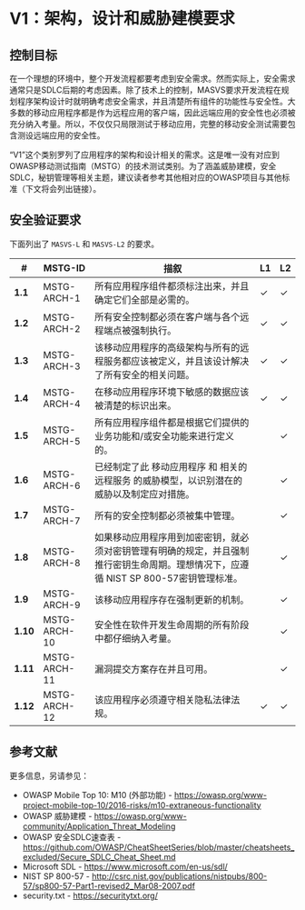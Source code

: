 # V1：架构，设计和威胁建模要求

## 控制目标

在一个理想的环境中，整个开发流程都要考虑到安全需求。然而实际上，安全需求通常只是SDLC后期的考虑因素。除了技术上的控制，MASVS要求开发流程在规划程序架构设计时就明确考虑安全需求，并且清楚所有组件的功能性与安全性。大多数的移动应用程序都是作为远程应用的客户端，因此远端应用的安全性也必须被充分纳入考量。所以，不仅仅只局限测试于移动应用，完整的移动安全测试需要包含测设远端应用的安全性。

“V1”这个类别罗列了应用程序的架构和设计相关的需求。这是唯一没有对应到OWASP移动测试指南（MSTG）的技术测试类别。为了涵盖威胁建模，安全SDLC，秘钥管理等相关主题，建议读者参考其他相对应的OWASP项目与其他标准（下文将会列出链接）。

## 安全验证要求

下面列出了 `MASVS-L` 和 `MASVS-L2` 的要求。

| # | MSTG-ID | 描叙 | L1 | L2 |
| -- | -------- | ---------------------- | - | - |
| **1.1** | MSTG-ARCH-1 | 所有应用程序组件都须标注出来，并且确定它们全部是必需的。 | ✓ | ✓ |
| **1.2** | MSTG-ARCH-2 | 所有安全控制都必须在客户端与各个远程端点被强制执行。 | ✓ | ✓ |
| **1.3** | MSTG-ARCH-3 | 该移动应用程序的高级架构与所有的远程服务都应该被定义，并且该设计解决了所有安全的相关问题。 | ✓ | ✓ |
| **1.4** | MSTG-ARCH-4 | 在移动应用程序环境下敏感的数据应该被清楚的标识出来。 | ✓ | ✓ |
| **1.5** | MSTG-ARCH-5 | 所有应用程序组件都是根据它们提供的业务功能和/或安全功能来进行定义的。 | | ✓ |
| **1.6** | MSTG-ARCH-6 | 已经制定了此 移动应用程序 和 相关的远程服务 的威胁模型，以识别潜在的威胁以及制定应对措施。 | | ✓ |
| **1.7** | MSTG-ARCH-7 | 所有的安全控制都必须被集中管理。 | | ✓ |
| **1.8** | MSTG-ARCH-8 | 如果移动应用程序用到加密密钥，就必须对密钥管理有明确的规定，并且强制推行密钥生命周期。理想情况下，应遵循 NIST SP 800-57密钥管理标准。 | | ✓ |
| **1.9** | MSTG-ARCH-9 | 该移动应用程序存在强制更新的机制。 | | ✓ |
| **1.10** | MSTG-ARCH-10 | 安全性在软件开发生命周期的所有阶段中都仔细纳入考量。 | | ✓ |
| **1.11** | MSTG-ARCH-11 | 漏洞提交方案存在并且可用。 | | ✓ |
| **1.12** | MSTG-ARCH-12 | 该应用程序必须遵守相关隐私法律法规。 | ✓ | ✓ |

## 参考文献

更多信息，另请参见：

- OWASP Mobile Top 10: M10 (外部功能) - <https://owasp.org/www-project-mobile-top-10/2016-risks/m10-extraneous-functionality>
- OWASP 威胁建模 - <https://owasp.org/www-community/Application_Threat_Modeling>
- OWASP 安全SDLC速查表 - <https://github.com/OWASP/CheatSheetSeries/blob/master/cheatsheets_excluded/Secure_SDLC_Cheat_Sheet.md>
- Microsoft SDL - <https://www.microsoft.com/en-us/sdl/>
- NIST SP 800-57 - <http://csrc.nist.gov/publications/nistpubs/800-57/sp800-57-Part1-revised2_Mar08-2007.pdf>
- security.txt - <https://securitytxt.org/>
